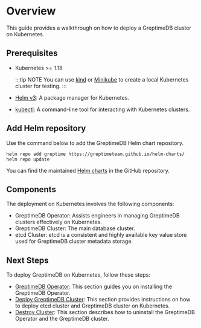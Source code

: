 # Overview

This guide provides a walkthrough on how to deploy a GreptimeDB cluster on Kubernetes.

## Prerequisites

- Kubernetes >= 1.18

  :::tip NOTE
  You can use [kind](https://kind.sigs.k8s.io/docs/user/quick-start/) or [Minikube](https://minikube.sigs.k8s.io/docs/start/) to create a local Kubernetes cluster for testing.
  :::

- [Helm v3](https://helm.sh/docs/intro/install/): A package manager for Kubernetes.

- [kubectl](https://kubernetes.io/docs/tasks/tools/#kubectl): A command-line tool for interacting with Kubernetes clusters.

## Add Helm repository

Use the command below to add the GreptimeDB Helm chart repository.

```shell
helm repo add greptime https://greptimeteam.github.io/helm-charts/
helm repo update
```

You can find the maintained [Helm charts](https://github.com/GreptimeTeam/helm-charts) in the GitHub repository.

## Components

The deployment on Kubernetes involves the following components:

- GreptimeDB Operator: Assists engineers in managing GreptimeDB clusters effectively on Kubernetes.
- GreptimeDB Cluster: The main database cluster.
- etcd Cluster: etcd is a consistent and highly available key value store used for GreptimeDB cluster metadata storage.

## Next Steps

To deploy GreptimeDB on Kubernetes, follow these steps:

- [GreptimeDB Operator](./manage-greptimedb-operator/deploy-greptimedb-operator.md): This section guides you on installing the GreptimeDB Operator.
- [Deploy GreptimeDB Cluster](deploy-greptimedb-cluster.md): This section provides instructions on how to deploy etcd cluster and GreptimeDB cluster on Kubernetes.
- [Destroy Cluster](destroy-cluster.md): This section describes how to uninstall the GreptimeDB Operator and the GreptimeDB cluster.
